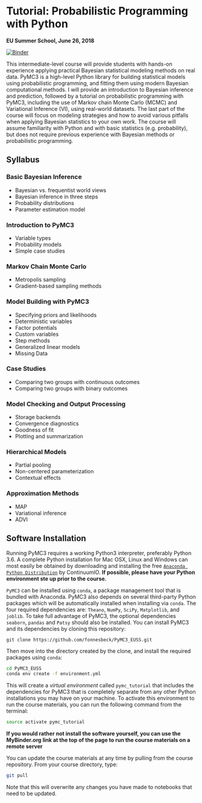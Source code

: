 # Tutorial: Probabilistic Programming with Python

**EU Summer School, June 26, 2018**

[![Binder](http://mybinder.org/badge.svg)](http://mybinder.org/repo/fonnesbeck/PyMC3_EUSS)


This intermediate-level course will provide students with hands-on experience applying practical Bayesian statistical modeling methods on real data. PyMC3 is a high-level Python library for building statistical models using probabilistic programming, and fitting them using modern Bayesian computational methods. I will provide an introduction to Bayesian inference and prediction, followed by a tutorial on probabilistic programming with PyMC3, including the use of Markov chain Monte Carlo (MCMC) and Variational Inference (VI), using real-world datasets. The last part of the course will focus on modeling strategies and how to avoid various pitfalls when applying Bayesian statistics to your own work. The course will assume familiarity with Python and with basic statistics (e.g. probability), but does not require previous experience with Bayesian methods or probabilistic programming.

## Syllabus

### Basic Bayesian Inference

* Bayesian vs. frequentist world views
* Bayesian inference in three steps
* Probability distributions
* Parameter estimation model

### Introduction to PyMC3

* Variable types
* Probability models
* Simple case studies

### Markov Chain Monte Carlo

* Metropolis sampling
* Gradient-based sampling methods

### Model Building with PyMC3

* Specifying priors and likelihoods
* Deterministic variables
* Factor potentials
* Custom variables
* Step methods
* Generalized linear models
* Missing Data

### Case Studies

* Comparing two groups with continuous outcomes
* Comparing two groups with binary outcomes

### Model Checking and Output Processing

* Storage backends
* Convergence diagnostics
* Goodness of fit
* Plotting and summarization

### Hierarchical Models

* Partial pooling
* Non-centered parameterization
* Contextual effects

### Approximation Methods

* MAP
* Variational inference
* ADVI


## Software Installation

Running PyMC3 requires a working Python3 interpreter, preferably Python 3.6. A complete Python installation for Mac OSX, Linux and Windows can most easily be obtained by downloading and installing the free [`Anaconda Python Distribution`](https://www.continuum.io/downloads) by ContinuumIO. **If possible, please have your Python environment ste up prior to the course.**

`PyMC3` can be installed using `conda`, a package management tool that is bundled with Anaconda. PyMC3 also depends on several third-party Python packages which will be automatically installed when installing via `conda`. The four required dependencies are: `Theano`, `NumPy`, `SciPy`, `Matplotlib`, and `joblib`. To take full advantage of PyMC3, the optional dependencies `seaborn`, `pandas` and `Patsy` should also be installed. You can install PyMC3 and its dependencies by cloning this repository:

```
git clone https://github.com/fonnesbeck/PyMC3_EUSS.git
```

Then move into the directory created by the clone, and install the required packages using `conda`:

```bash
cd PyMC3_EUSS
conda env create -f environment.yml
```

This will create a *virtual environment* called `pymc_tutorial` that includes the dependencies for PyMC3 that is completely separate from any other Python installations you may have on your machine. To activate this environment to run the course materials, you can run the following command from the terminal:

```bash
source activate pymc_tutorial
```

**If you would rather not install the software yourself, you can use the MyBinder.org link at the top of the page to run the course materials on a remote server**

You can update the course materials at any time by pulling from the course repository. From your course directory, type:

```bash
git pull
```

Note that this will overwrite any changes you have made to notebooks that need to be updated.
